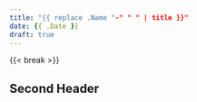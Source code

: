 ```yaml
---
title: "{{ replace .Name "-" " " | title }}"
date: {{ .Date }}
draft: true
---
```



{{< break >}}
## Second Header
